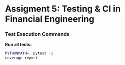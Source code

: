 # Assigment 5: Testing & CI in Financial Engineering

### Test Execution Commands

**Run all tests:**
```bash
PYTHONPATH=. pytest -q
coverage report
```
